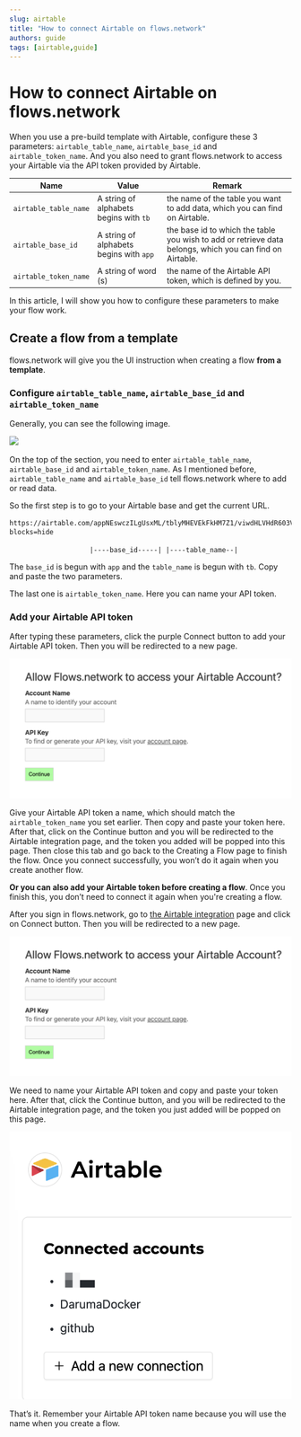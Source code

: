 ```yaml
---
slug: airtable
title: "How to connect Airtable on flows.network"
authors: guide
tags: [airtable,guide]
---
```


# How to connect Airtable on flows.network

When you use a pre-build template with Airtable, configure these 3 parameters: `airtable_table_name`, `airtable_base_id` and `airtable_token_name`. And you also need to grant flows.network to access your Airtable via the API token provided by Airtable.

| Name                  | Value                                  | Remark                                                                                                   |
|-----------------------|----------------------------------------|----------------------------------------------------------------------------------------------------------|
| `airtable_table_name` | A string of alphabets begins with `tb` | the name of the table you want to add data, which you can find on Airtable.                              |
| `airtable_base_id`    | A string of alphabets begins with `app` | the base id to which the table you wish to add or retrieve data belongs, which you can find on Airtable. |
| `airtable_token_name` | A string of word (s)                   | the name of the Airtable API token, which is defined by you.                                             |

In this article, I will show you how to configure these parameters to make your flow work.


## Create a flow from a template

flows.network will give you the UI instruction when creating a flow **from a template**. 

### Configure `airtable_table_name`, `airtable_base_id` and `airtable_token_name`

Generally, you can see the following image.

![](https://user-images.githubusercontent.com/45785633/257062761-b8cf5fd5-a529-45ed-97b6-fc8d83b0ec53.png)

On the top of the section, you need to enter `airtable_table_name`, `airtable_base_id` and `airtable_token_name`. As I mentioned before, `airtable_table_name` and `airtable_base_id` tell flows.network where to add or read data.

So the first step is to go to your Airtable base and get the current URL.

```
https://airtable.com/appNEswczILgUsxML/tblyMHEVEkFkHM7Z1/viwdHLVHdR603VNlL?blocks=hide

                    |----base_id-----| |----table_name--|
```

The `base_id` is begun with `app` and the `table_name` is begun with `tb`. Copy and paste the two parameters.

The last one is `airtable_token_name`. Here you can name your API token.


### Add your Airtable API token

After typing these parameters, click the purple Connect button to add your Airtable API token. Then you will be redirected to a new page.

![](airtable-01.png)

Give your Airtable API token a name, which should match the `airtable_token_name` you set earlier. Then copy and paste your token here. After that, click on the Continue button and you will be redirected to the Airtable integration page, and the token you added will be popped into this page. Then close this tab and go back to the Creating a Flow page to finish the flow. Once you connect successfully, you won’t do it again when you create another flow.

**Or you can also add your Airtable token before creating a flow**. Once you finish this, you don’t need to connect it again when you're creating a flow.

After you sign in flows.network, go to [the Airtable integration](https://flows.network/integration/Airtable) page and click on Connect button. Then you will be redirected to a new page.

![](airtable-01.png)

We need to name your Airtable API token and copy and paste your token here. After that, click the Continue button, and you will be redirected to the Airtable integration page, and the token you just added will be popped on this page.

![](airtable-02.png)

That’s it. Remember your Airtable API token name because you will use the name when you create a flow. 





